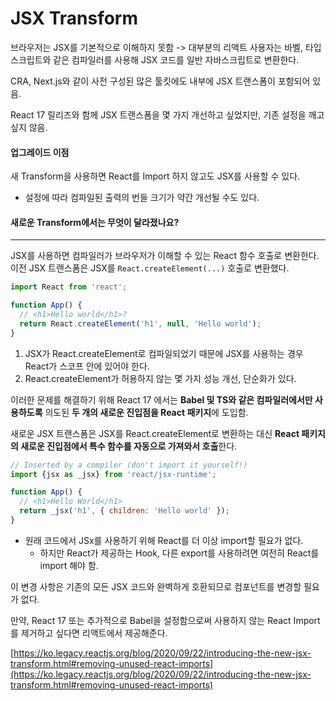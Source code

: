 # JSX Transform



브라우저는 JSX를 기본적으로 이해하지 못함 -> 대부분의 리액트 사용자는 바벨, 타입스크립트와 같은 컴파일러를 사용해 JSX 코드를 일반 자바스크립트로 변환한다.

CRA, Next.js와 같이 사전 구성된 많은 툴킷에도 내부에 JSX 트랜스폼이 포함되어 있음.



React 17 릴리즈와 함께 JSX 트랜스폼을 몇 가지 개선하고 싶었지만, 기존 설정을 깨고 싶지 않음.



#### 업그레이드 이점

새 Transform을 사용하면 React를 Import 하지 않고도 JSX를 사용할 수 있다.

* 설정에 따라 컴파일된 출력의 번들 크기가 약간 개선될 수도 있다.



#### 새로운 Transform에서는 무엇이 달라졌나요?

***

JSX를 사용하면 컴파일러가 브라우저가 이해할 수 있는 React 함수 호출로 변환한다. 이전 JSX 트랜스폼은 JSX를 `React.createElement(...)` 호출로 변환했다.

```jsx
import React from 'react';

function App() {
  // <h1>Hello world</h1>?
  return React.createElement('h1', null, 'Hello world');
}
```

1. JSX가 React.createElement로 컴파일되었기 때문에 JSX를 사용하는 경우 React가 스코프 안에 있어야 한다.
2. React.createElement가 허용하지 않는 몇 가지 성능 개선, 단순화가 있다.

이러한 문제를 해결하기 위해 React 17 에서는 **Babel 및 TS와 같은 컴파일러에서만 사용하도록** 의도된 **두 개의 새로운 진입점을 React 패키지**에 도입함.

새로운 JSX 트랜스폼은 JSX를 React.createElement로 변환하는 대신 **React 패키지의 새로운 진입점에서 특수 함수를 자동으로 가져와서 호출**한다.

```jsx
// Inserted by a compiler (don't import it yourself!)
import {jsx as _jsx} from 'react/jsx-runtime';

function App() {
  // <h1>Hello World</h1>
  return _jsx('h1', { children: 'Hello world' });
}
```

* 원래 코드에서 JSx를 사용하기 위해 React를 더 이상 import할 필요가 없다.
  * 하지만 React가 제공하는 Hook, 다른 export를 사용하려면 여전히 React를 import 해야 함.

이 변경 사항은 기존의 모든 JSX 코드와 완벽하게 호환되므로 컴포넌트를 변경할 필요가 없다.



만약, React 17 또는 추가적으로 Babel을 설정함으로써 사용하지 않는 React Import를 제거하고 싶다면 리액트에서 제공해준다.

[https://ko.legacy.reactjs.org/blog/2020/09/22/introducing-the-new-jsx-transform.html#removing-unused-react-imports](https://ko.legacy.reactjs.org/blog/2020/09/22/introducing-the-new-jsx-transform.html#removing-unused-react-imports)
